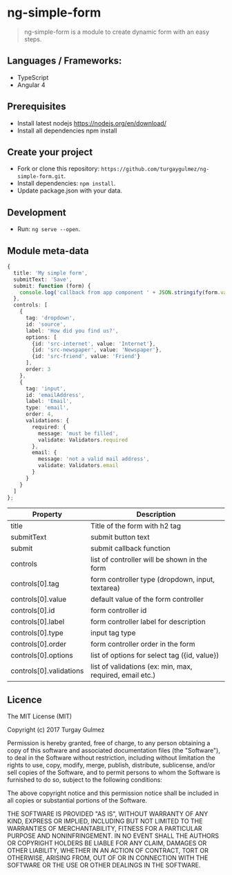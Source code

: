 ng-simple-form
===========================

> ng-simple-form is a module to create dynamic form with an easy steps.

Languages / Frameworks:
-------------------
* TypeScript
* Angular 4

Prerequisites
-----------
* Install latest nodejs https://nodejs.org/en/download/
* Install all dependencies npm install

Create your project
-------------------
* Fork or clone this repository:
`https://github.com/turgaygulmez/ng-simple-form.git`.
* Install dependencies: `npm install`.
* Update package.json with your data.

Development
-----------
* Run: `ng serve --open`.

Module meta-data
-----------

```ts
{
  title: 'My simple form',
  submitText: 'Save',
  submit: function (form) {
    console.log('callback from app component ' + JSON.stringify(form.value));
  },
  controls: [
    {
      tag: 'dropdown',
      id: 'source',
      label: 'How did you find us?',
      options: [
        {id: 'src-internet', value: 'Internet'},
        {id: 'src-newspaper', value: 'Newspaper'},
        {id: 'src-friend', value: 'Friend'}
      ],
      order: 3
    },
    {
      tag: 'input',
      id: 'emailAddress',
      label: 'Email',
      type: 'email',
      order: 4,
      validations: {
        required: {
          message: 'must be filled',
          validate: Validators.required
        },
        email: {
          message: 'not a valid mail address',
          validate: Validators.email
        }
      }
    }
  ]
};
```
| Property                  | Description                                               |
| --------------------------| ----------------------------------------------------------|
| title                     | Title of the form with h2 tag                             |
| submitText                | submit button text                                        |
| submit                    | submit callback function                                  |
| controls                  | list of controller will be shown in the form              |
| controls[0].tag           | form controller type (dropdown, input, textarea)          |
| controls[0].value         | default value of the form controller                      |
| controls[0].id            | form controller id                                        |
| controls[0].label         | form controller label for description                     |
| controls[0].type          | input tag type                                            |
| controls[0].order         | form controller order in the form                         |
| controls[0].options       | list of options for select tag ({id, value})              |
| controls[0].validations   | list of validations (ex: min, max, required, email etc.)  |


Licence
-------
The MIT License (MIT)

Copyright (c) 2017 Turgay Gulmez

Permission is hereby granted, free of charge, to any person obtaining a copy
of this software and associated documentation files (the "Software"), to deal
in the Software without restriction, including without limitation the rights
to use, copy, modify, merge, publish, distribute, sublicense, and/or sell
copies of the Software, and to permit persons to whom the Software is
furnished to do so, subject to the following conditions:

The above copyright notice and this permission notice shall be included in
all copies or substantial portions of the Software.

THE SOFTWARE IS PROVIDED "AS IS", WITHOUT WARRANTY OF ANY KIND, EXPRESS OR
IMPLIED, INCLUDING BUT NOT LIMITED TO THE WARRANTIES OF MERCHANTABILITY,
FITNESS FOR A PARTICULAR PURPOSE AND NONINFRINGEMENT. IN NO EVENT SHALL THE
AUTHORS OR COPYRIGHT HOLDERS BE LIABLE FOR ANY CLAIM, DAMAGES OR OTHER
LIABILITY, WHETHER IN AN ACTION OF CONTRACT, TORT OR OTHERWISE, ARISING FROM,
OUT OF OR IN CONNECTION WITH THE SOFTWARE OR THE USE OR OTHER DEALINGS IN
THE SOFTWARE.
